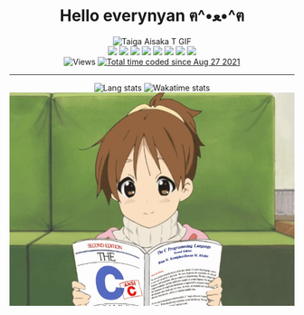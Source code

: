 <div id="header" align="center">
    <h1>Hello everynyan  ฅ^•ﻌ•^ฅ</h1>
<img src="https://media0.giphy.com/media/v1.Y2lkPTc5MGI3NjExY2IxZDI2NzE1ZGJlOWEyOGM2NTYwNTlmMjk4ZDgxNTUxNWU3ODNmMyZlcD12MV9pbnRlcm5hbF9naWZzX2dpZklkJmN0PWc/Qh7WgUju8KYRG/giphy.gif" alt="Taiga Aisaka T GIF">
</div>

<div id="bages" align="center">
    <img src="https://img.shields.io/badge/Arch%20Linux-1793D1?logo=arch-linux&logoColor=fff&style=for-the-badge" />
    <img src="https://img.shields.io/badge/NeoVim-%2357A143.svg?&style=for-the-badge&logo=neovim&logoColor=white" />
    <img src="https://img.shields.io/badge/c-%2300599C.svg?style=for-the-badge&logo=c&logoColor=white" />
    <img src="https://img.shields.io/badge/c++-%2300599C.svg?style=for-the-badge&logo=c%2B%2B&logoColor=white" />
    <img src="https://img.shields.io/badge/lua-%232C2D72.svg?style=for-the-badge&logo=lua&logoColor=white" />
    <img src="https://img.shields.io/badge/python-3670A0?style=for-the-badge&logo=python&logoColor=ffdd54" />
    <img src="https://img.shields.io/badge/rust-%23000000.svg?style=for-the-badge&logo=rust&logoColor=white)" />
    <img src="https://img.shields.io/badge/-Arduino-00979D?style=for-the-badge&logo=Arduino&logoColor=white" />
    <br />
    <img src="https://komarev.com/ghpvc/?username=DarkSeriusCode&style=flat-square&color=gray" alt="Views"/>
    <a href="https://wakatime.com/@6b6b5359-27ef-41ab-8f90-7dd1995c9d39"><img src="https://wakatime.com/badge/user/6b6b5359-27ef-41ab-8f90-7dd1995c9d39.svg" alt="Total time coded since Aug 27 2021" /></a>
</div>

---

<div id="footer" align="center">
    <span>
        <img src="https://github-readme-stats.vercel.app/api/top-langs/?username=DarkSeriusCode&langs_count=6&theme=discord_old_blurple&layout=compact&card_width=250" alt="Lang stats"/>
        <img src="https://github-readme-stats.vercel.app/api/wakatime?username=DarkSeriusCode&langs_count=6&theme=discord_old_blurple&hide_progress=true&layout=compact" alt="Wakatime stats" />
    </span>
    <img src="https://github.com/DarkSeriusCode/DarkSeriusCode/blob/main/footer.jpg" alt="Cure anime girl ^_^" />
</div>
